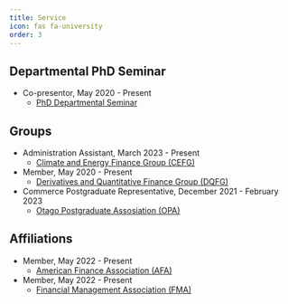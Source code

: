 ```yaml
---
title: Service
icon: fas fa-university
order: 3
---
```


## Departmental PhD Seminar
- Co-presentor, May 2020 - Present
  - [PhD Departmental Seminar](https://sites.google.com/view/uoworkshop/)


## Groups 
- Administration Assistant, March 2023 - Present
  - [Climate and Energy Finance Group (CEFG)](https://blogs.otago.ac.nz/cefg/)
- Member, May 2020 - Present
  - [Derivatives and Quantitative Finance Group (DQFG)](https://blogs.otago.ac.nz/dqfg/)
- Commerce Postgraduate Representative, December 2021 - February 2023
  - [Otago Postgraduate Assosiation (OPA)](https://www.ousa.org.nz/executive/otago-postgraduate-association-)


## Affiliations
- Member, May 2022 - Present
  - [American Finance Association (AFA)](https://afajof.org/)
- Member, May 2022 - Present
  - [Financial Management Association (FMA)](https://www.fma.org/)
